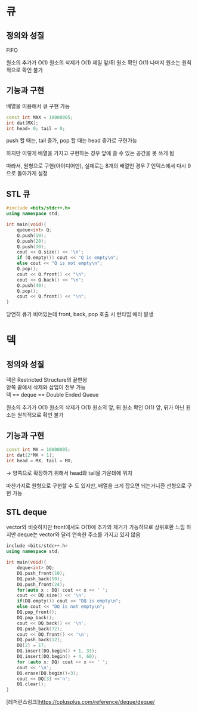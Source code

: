 # 큐
## 정의와 성질
FIFO

원소의 추가가 O(1)
원소의 삭제가 O(1)
제일 앞/뒤 원소 확인 O(1)
나머지 원소는 원칙적으로 확인 불가

## 기능과 구현 
배열을 이용해서 큐 구현 가능
```c++
const int MAX = 10000005;
int dat[MX];
int head= 0; tail = 0;
```
push 할 때는, tail 증가, pop 할 때는 head 증가로 구현가능  

하지만 이렇게 배열을 가지고 구현하는 경우 앞에 쓸 수 있는 공간을 못 쓰게 됨  

따라서, 원형으로 구현(아이디어만), 실제로는 8개의 배열인 경우 7 인덱스에서 다시 9으로 돌아가게 설정  

## STL 큐
```C++
#include <bits/stdc++.h>
using namespace std;

int main(void){
    queue<int> Q;
    Q.push(10);
    Q.push(20);
    Q.push(30);
    cout << Q.size() << '\n';
    if (Q.empty()) cout << "Q is empty\n";
    else cout << "Q is not empty\n";
    Q.pop();
    cout << Q.front() << "\n";
    cout << Q.back() << "\n";
    Q.push(40);
    Q.pop();
    cout << Q.front() << "\n";
}
```
당연히 큐가 비어있는데 front, back, pop 호출 시 런타임 에러 발생


# 덱
## 정의와 성질
덱은 Restricted Structure의 끝판왕  
양쪽 끝에서 삭제와 삽입이 전부 가능  
덱 == deque == Double Ended Queue  

원소의 추가가 O(1)
원소의 삭제가 O(1)
원소의 앞, 뒤 원소 확인 O(1)
앞, 뒤가 아닌 원소는 원칙적으로 확인 불가

## 기능과 구현
```c++
const int MX = 10000005;
int dat[2*MX + 1];
int head = MX, tail = MX;
```
→ 양쪽으로 확장하기 위해서 head와 tail을 가운데에 위치

마찬가지로 원형으로 구현할 수 도 있지만, 배열을 크게 잡으면 되는거니깐 선형으로 구현 가능

## STL deque
vector와 비슷하지만 front에서도 O(1)에 추가와 제거가 가능하므로 상위호환 느낌
하지만 deque는 vector와 달리 연속한 주소를 가지고 있지 않음
```c++
include <bits/stdc++.h>
using namespace std;

int main(void){
    deque<int> DQ;
    DQ.push_front(10);
    DQ.push_back(50);
    DQ.push_front(24);
    for(auto x : DQ) cout << x << ' ';
    cout << DQ.size() << '\n';
    if(DQ.empty()) cout << "DQ is empty\n";
    else cout << "DQ is not empty\n";
    DQ.pop_front();
    DQ.pop_back();
    cout << DQ.back() << '\n';
    DQ.push_back(72);
    cout << DQ.front() << '\n';
    DQ.push_back(12);
    DQ[2] = 17;
    DQ.insert(DQ.begin() + 1, 33);
    DQ.insert(DQ.begin() + 4, 60);
    for (auto x: DQ) cout << x << ' ';
    cout << '\n';
    DQ.erase(DQ.begin()+3);
    cout << DQ[3] <<'n';
    DQ.clear();
}
```

[레퍼런스링크]<https://cplusplus.com/reference/deque/deque/>

